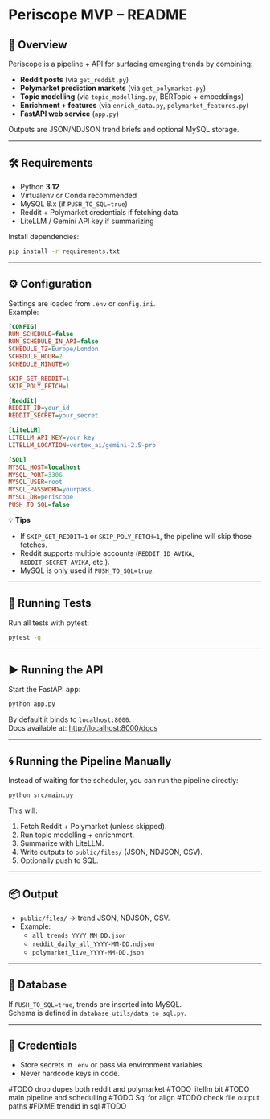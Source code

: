 # Periscope MVP – README

## 🚀 Overview
Periscope is a pipeline + API for surfacing emerging trends by combining:
- **Reddit posts** (via `get_reddit.py`)  
- **Polymarket prediction markets** (via `get_polymarket.py`)  
- **Topic modelling** (via `topic_modelling.py`, BERTopic + embeddings)  
- **Enrichment + features** (via `enrich_data.py`, `polymarket_features.py`)  
- **FastAPI web service** (`app.py`)  

Outputs are JSON/NDJSON trend briefs and optional MySQL storage.

---

## 🛠️ Requirements
- Python **3.12**
- Virtualenv or Conda recommended
- MySQL 8.x (if `PUSH_TO_SQL=true`)
- Reddit + Polymarket credentials if fetching data
- LiteLLM / Gemini API key if summarizing

Install dependencies:
```bash
pip install -r requirements.txt
```

---

## ⚙️ Configuration
Settings are loaded from `.env` or `config.ini`.  
Example:

```ini
[CONFIG]
RUN_SCHEDULE=false
RUN_SCHEDULE_IN_API=false
SCHEDULE_TZ=Europe/London
SCHEDULE_HOUR=2
SCHEDULE_MINUTE=0

SKIP_GET_REDDIT=1
SKIP_POLY_FETCH=1

[Reddit]
REDDIT_ID=your_id
REDDIT_SECRET=your_secret

[LiteLLM]
LITELLM_API_KEY=your_key
LITELLM_LOCATION=vertex_ai/gemini-2.5-pro

[SQL]
MYSQL_HOST=localhost
MYSQL_PORT=3306
MYSQL_USER=root
MYSQL_PASSWORD=yourpass
MYSQL_DB=periscope
PUSH_TO_SQL=false
```

💡 **Tips**
- If `SKIP_GET_REDDIT=1` or `SKIP_POLY_FETCH=1`, the pipeline will skip those fetches.  
- Reddit supports multiple accounts (`REDDIT_ID_AVIKA`, `REDDIT_SECRET_AVIKA`, etc.).  
- MySQL is only used if `PUSH_TO_SQL=true`.

---

## 🧪 Running Tests
Run all tests with pytest:
```bash
pytest -q
```

---

## ▶️ Running the API
Start the FastAPI app:
```bash
python app.py
```

By default it binds to `localhost:8000`.  
Docs available at: [http://localhost:8000/docs](http://localhost:8000/docs)

---

## 🌀 Running the Pipeline Manually
Instead of waiting for the scheduler, you can run the pipeline directly:
```bash
python src/main.py
```

This will:
1. Fetch Reddit + Polymarket (unless skipped).
2. Run topic modelling + enrichment.
3. Summarize with LiteLLM.
4. Write outputs to `public/files/` (JSON, NDJSON, CSV).
5. Optionally push to SQL.

---

## 📦 Output
- `public/files/` → trend JSON, NDJSON, CSV.  
- Example:  
  - `all_trends_YYYY_MM_DD.json`  
  - `reddit_daily_all_YYYY-MM-DD.ndjson`  
  - `polymarket_live_YYYY-MM-DD.json`

---

## 💾 Database
If `PUSH_TO_SQL=true`, trends are inserted into MySQL.  
Schema is defined in `database_utils/data_to_sql.py`.

---

## 🔑 Credentials
- Store secrets in `.env` or pass via environment variables.  
- Never hardcode keys in code.

#TODO drop dupes both reddit and polymarket
#TODO litellm bit
#TODO main pipeline and schedulling
#TODO Sql for align
#TODO check file output paths
#FIXME trendid in sql
#TODO